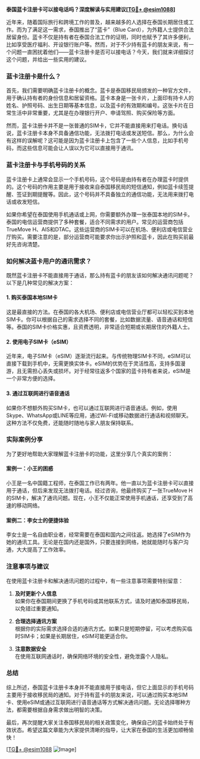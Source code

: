 **泰国蓝卡注册卡可以接电话吗？深度解读与实用建议[[TG💪+ @esim1088](https://t.me/s/esim1088)]**

近年来，随着国际旅行和跨境工作的普及，越来越多的人选择在泰国长期居住或工作。而为了满足这一需求，泰国推出了“蓝卡”（Blue Card），为外籍人士提供合法居留身份。蓝卡不仅是持有者在泰国合法工作的证明，同时也赋予了其许多便利，比如享受医疗福利、开设银行账户等。然而，对于不少持有蓝卡的朋友来说，有一个问题一直困扰着他们——蓝卡注册卡是否可以接电话？今天，我们就来详细探讨这个问题，并给出一些实用的建议。

### 蓝卡注册卡是什么？

首先，我们需要明确蓝卡注册卡的概念。蓝卡是泰国移民局颁发的一种官方文件，用于确认持有者的身份信息和居留资格。蓝卡本身是一张卡片，上面印有持卡人的姓名、护照号码、出生日期等基本信息，以及蓝卡的有效期和编号。这张卡片在日常生活中非常重要，尤其是在办理银行开户、申请驾照、购买保险等方面。

然而，蓝卡注册卡并不是一张普通的SIM卡，它并不能直接用来打电话。换句话说，蓝卡注册卡本身不具备通信功能，无法拨打电话或发送短信。那么，为什么会有这样的误解呢？这可能是因为蓝卡注册卡上包含了一些个人信息，比如手机号码，而这些信息可能会让人误以为它可以直接用于通讯。

### 蓝卡注册卡与手机号码的关系

蓝卡注册卡上通常会显示一个手机号码，这个号码是由持有者在办理蓝卡时提供的。这个号码的作用主要是用于接收来自泰国移民局的短信通知，例如蓝卡续签提醒、签证到期提醒等。因此，这个号码并不具备独立的通信功能，无法用来拨打电话或收发短信。

如果你希望在泰国使用手机通话或上网，你需要额外办理一张泰国本地的SIM卡。泰国的电信运营商提供了多种套餐，适合不同需求的用户。常见的运营商包括TrueMove H、AIS和DTAC。这些运营商的SIM卡可以在机场、便利店或电信营业厅购买。需要注意的是，部分运营商可能要求你出示护照和蓝卡，因此在购买前最好先咨询清楚。

### 如何解决蓝卡用户的通讯需求？

既然蓝卡注册卡不能直接用于通话，那么持有蓝卡的朋友该如何解决通讯问题呢？以下是几种常见的解决方案：

#### 1. **购买泰国本地SIM卡**
这是最直接的方法。在泰国的各大机场、便利店或电信营业厅都可以轻松买到本地SIM卡。你可以根据自己的需求选择不同的套餐，比如数据流量、语音通话和短信等。泰国的SIM卡价格实惠，且资费透明，非常适合短期或长期居住的外籍人士。

#### 2. **使用电子SIM卡（eSIM）**
近年来，电子SIM卡（eSIM）逐渐流行起来。与传统物理SIM卡不同，eSIM可以直接下载到手机中，无需更换实体卡。eSIM的优势在于灵活性高，支持多国漫游，且无需担心丢失或损坏。对于经常往返多个国家的蓝卡持有者来说，eSIM是一个非常方便的选择。

#### 3. **通过互联网进行语音通话**
如果你不想额外购买SIM卡，也可以通过互联网进行语音通话。例如，使用Skype、WhatsApp或LINE等应用，通过Wi-Fi或移动数据进行通话和视频聊天。这种方法不仅免费，还能随时随地与家人朋友保持联系。

### 实际案例分享

为了更好地帮助大家理解蓝卡注册卡的功能，这里分享几个真实的案例：

#### 案例一：小王的困惑
小王是一名中国籍工程师，在泰国工作已有两年。他一直以为蓝卡注册卡可以直接用于通话，但后来发现无法拨打电话。经过咨询，他最终购买了一张TrueMove H的SIM卡，解决了通讯问题。现在，小王不仅能正常使用手机通话，还享受到了高速的移动网络。

#### 案例二：李女士的便捷体验
李女士是一名自由职业者，经常需要在泰国和国内之间往返。她选择了eSIM作为她的通讯工具。无论是在国内还是国外，只要连接到网络，她就能随时与客户沟通，大大提高了工作效率。

### 注意事项与建议

在使用蓝卡注册卡和解决通讯问题的过程中，有一些注意事项需要特别留意：

1. **及时更新个人信息**  
   如果你在泰国期间更换了手机号码或其他联系方式，请及时通知泰国移民局，以免错过重要通知。

2. **合理选择通讯方案**  
   根据你的实际需求选择合适的通讯方式。如果只是短期停留，可以考虑购买临时SIM卡；如果是长期居住，eSIM可能更适合你。

3. **注意数据安全**  
   在使用互联网通话时，确保网络环境的安全性，避免泄露个人隐私。

### 总结

综上所述，泰国蓝卡注册卡本身并不能直接用于接电话，但它上面显示的手机号码主要用于接收移民局的通知。对于持有蓝卡的朋友来说，可以通过购买本地SIM卡、使用eSIM或通过互联网进行语音通话等方式解决通讯问题。无论选择哪种方法，都需要根据自身需求做出明智的决策。

最后，再次提醒大家关注泰国移民局的相关政策变化，确保自己的蓝卡始终处于有效状态。希望这篇文章能为大家提供清晰的指导，让大家在泰国的生活更加顺畅愉快！

[[TG💪+ @esim1088](https://t.me/s/esim1088) ![Image](https://i.postimg.cc/4NQfJmqS/Snipaste-2025-05-13-00-14-12.png)]